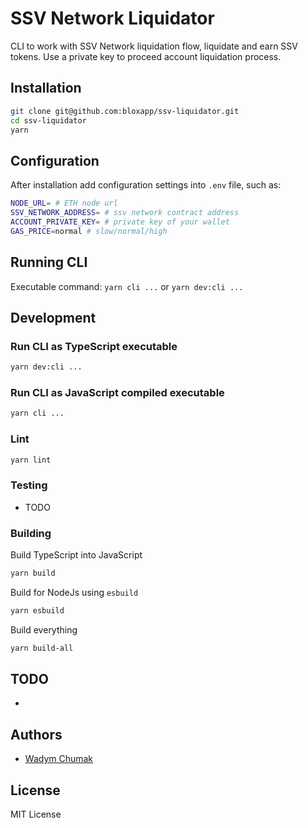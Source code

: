 # SSV Network Liquidator

CLI to work with SSV Network liquidation flow, liquidate and earn SSV tokens.
Use a private key to proceed account liquidation process.


## Installation

```sh
git clone git@github.com:bloxapp/ssv-liquidator.git
cd ssv-liquidator
yarn
```

## Configuration

After installation add configuration settings into `.env` file, such as:

```sh
NODE_URL= # ETH node url
SSV_NETWORK_ADDRESS= # ssv network contract address
ACCOUNT_PRIVATE_KEY= # private key of your wallet
GAS_PRICE=normal # slow/normal/high
```

## Running CLI

Executable command:
`yarn cli ...` or `yarn dev:cli ...`

## Development

### Run CLI as TypeScript executable

```bash
yarn dev:cli ...
```

### Run CLI as JavaScript compiled executable

```bash
yarn cli ...
```

### Lint

```bash
yarn lint
```

### Testing

* TODO

### Building

Build TypeScript into JavaScript

```bash
yarn build
```

Build for NodeJs using `esbuild`

```bash
yarn esbuild
```

Build everything

```bash
yarn build-all
```

## TODO

* 

## Authors

* [Wadym Chumak](https://github.com/vadiminc)

## License

MIT License